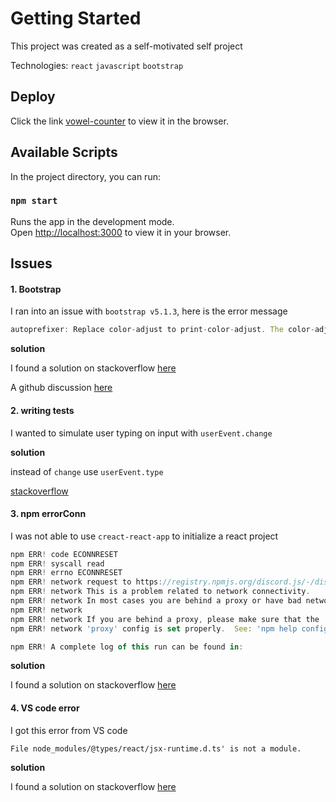 # Getting Started

This project was created as a self-motivated self project

Technologies: `react` `javascript` `bootstrap`

## Deploy

Click the link [vowel-counter](https://ifeanyi-vowel-counter.netlify.app) to view it in the browser.

## Available Scripts

In the project directory, you can run:

### `npm start`

Runs the app in the development mode.\
Open [http://localhost:3000](http://localhost:3000) to view it in your browser.


## Issues


#### 1. Bootstrap

I ran into an issue with `bootstrap v5.1.3`, here is the error message

```javascript
autoprefixer: Replace color-adjust to print-color-adjust. The color-adjust shorthand is currently deprecated.
```

**solution**

I found a solution on stackoverflow [here](https://stackoverflow.com/a/72980092/17171424)

A github discussion [here](https://github.com/twbs/bootstrap/issues/36259#issuecomment-1119095459)


#### 2. writing tests

I wanted to simulate user typing on input with `userEvent.change`

**solution**

instead of `change` use `userEvent.type`


[stackoverflow](https://stackoverflow.com/a/72124281/17171424)


#### 3. npm errorConn

I was not able to use `creact-react-app` to initialize a react project

```javascript
npm ERR! code ECONNRESET
npm ERR! syscall read
npm ERR! errno ECONNRESET
npm ERR! network request to https://registry.npmjs.org/discord.js/-/discord.js-13.1.0.tgz failed, reason: read ECONNRESET
npm ERR! network This is a problem related to network connectivity.
npm ERR! network In most cases you are behind a proxy or have bad network settings.
npm ERR! network
npm ERR! network If you are behind a proxy, please make sure that the
npm ERR! network 'proxy' config is set properly.  See: 'npm help config'

npm ERR! A complete log of this run can be found in:

```

**solution**

I found a solution on stackoverflow [here](https://stackoverflow.com/a/68870880/17171424)

#### 4. VS code error

I got this error from VS code 

``File node_modules/@types/react/jsx-runtime.d.ts' is not a module.``

**solution**

I found a solution on stackoverflow [here](https://stackoverflow.com/a/73284349/17171424)